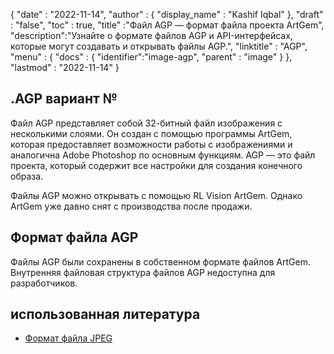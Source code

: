 {
  "date" : "2022-11-14",
  "author" : {
    "display_name" : "Kashif Iqbal"
},
  "draft" : "false",
  "toc" : true,
  "title" :"Файл AGP — формат файла проекта ArtGem",
  "description":"Узнайте о формате файлов AGP и API-интерфейсах, которые могут создавать и открывать файлы AGP.",
  "linktitle" : "AGP",
  "menu" : {
    "docs" : {
      "identifier":"image-agp",
      "parent" : "image"
}
},
  "lastmod" : "2022-11-14"
}

## .AGP вариант №

Файл AGP представляет собой 32-битный файл изображения с несколькими слоями. Он создан с помощью программы ArtGem, которая предоставляет возможности работы с изображениями и аналогична Adobe Photoshop по основным функциям. AGP — это файл проекта, который содержит все настройки для создания конечного образа.

Файлы AGP можно открывать с помощью RL Vision ArtGem. Однако ArtGem уже давно снят с производства после продажи.

## Формат файла AGP

Файлы AGP были сохранены в собственном формате файлов ArtGem. Внутренняя файловая структура файлов AGP недоступна для разработчиков.

## использованная литература

* [Формат файла JPEG](/ru/image/jpeg/)

